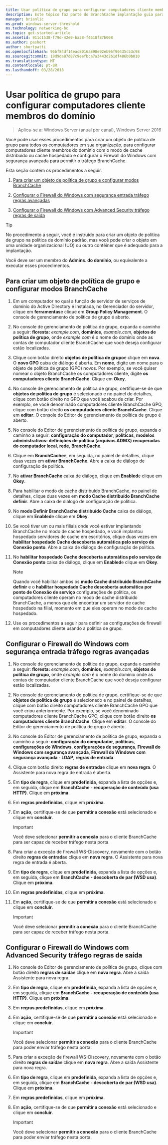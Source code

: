 ```yaml
---
title: Usar política de grupo para configurar computadores cliente membros do domínio
description: Este tópico faz parte do BranchCache implantação guia para Windows Server 2016, que demonstra como implantar BranchCache nos modos de cache hospedado e distribuídos para otimizar o uso de largura de banda WAN em filiais
manager: brianlic
ms.prod: windows-server-threshold
ms.technology: networking-bc
ms.topic: get-started-article
ms.assetid: 911c1538-f79d-42e9-ba38-f4618f87b008
ms.author: pashort
author: shortpatti
ms.openlocfilehash: 96bf84df14eac8016a898e92eb96f90435c53c98
ms.sourcegitcommit: 19d9da87d87c9eefbca7a3443d2b1df486b0b010
ms.translationtype: MT
ms.contentlocale: pt-BR
ms.lasthandoff: 03/28/2018
---
```

# <a name="use-group-policy-to-configure-domain-member-client-computers"></a>Usar política de grupo para configurar computadores cliente membros do domínio

>Aplica-se a: Windows Server (anual por canal), Windows Server 2016

Você pode usar esses procedimentos para criar um objeto de política de grupo para todos os computadores em sua organização, para configurar computadores cliente membros do domínio com o modo de cache distribuído ou cache hospedado e configurar o Firewall do Windows com segurança avançada para permitir o tráfego BranchCache.  
  
Esta seção contém os procedimentos a seguir.  
  
1.  [Para criar um objeto de política de grupo e configurar modos BranchCache](#bkmk_gp)  
  
2.  [Configurar o Firewall do Windows com segurança entrada tráfego regras avançadas](#bkmk_inbound)  
  
3.  [Configurar o Firewall do Windows com Advanced Security tráfego regras de saída](#bkmk_outbound)  
  
> [!TIP]  
> No procedimento a seguir, você é instruído para criar um objeto de política de grupo na política de domínio padrão, mas você pode criar o objeto em uma unidade organizacional (UO) ou outro contêiner que é adequado para a implantação.  
  
Você deve ser um membro do **Admins. do domínio**, ou equivalente a executar esses procedimentos.  
  
## <a name="bkmk_gp"></a>Para criar um objeto de política de grupo e configurar modos BranchCache  
  
1.  Em um computador no qual a função de servidor de serviços de domínio do Active Directory é instalada, no Gerenciador do servidor, clique em **ferramentas**e clique em **Group Policy Management**. O console de gerenciamento de política de grupo é aberto.  
  
2.  No console de gerenciamento de política de grupo, expanda o caminho a seguir: **floresta:** *example.com*, **domínios**, *example.com*, **objetos de política de grupo**, onde *example.com* é o nome do domínio onde as contas de computador cliente BranchCache que você deseja configurar estão localizadas.  
  
3.  Clique com botão direito **objetos de política de grupo**e clique em **nova**. O **novo GPO** caixa de diálogo é aberta. Em **nome**, digite um nome para o objeto de política de grupo (GPO) novos. Por exemplo, se você quiser nomear o objeto BranchCache os computadores cliente, digite **os computadores cliente BranchCache**. Clique em **Okey**.  
  
4.  No console de gerenciamento de política de grupo, certifique-se de que **objetos de política de grupo** é selecionado e no painel de detalhes, clique com botão direito no GPO que você acabou de criar. Por exemplo, se você denominado computadores cliente BranchCache GPO, clique com botão direito **os computadores cliente BranchCache**. Clique em **editar**. O console do Editor de gerenciamento de política de grupo é aberto.  
  
5.  No console do Editor de gerenciamento de política de grupo, expanda o caminho a seguir: **configuração do computador**, **políticas**, **modelos administrativos: definições de política (arquivos ADMX) recuperadas do computador local**, **rede**, **BranchCache**.  
  
6.  Clique em **BranchCache**e, em seguida, no painel de detalhes, clique duas vezes em **ativar BranchCache**. Abre a caixa de diálogo de configuração de política.  
  
7.  No **ativar BranchCache** caixa de diálogo, clique em **Enabled**e clique em **Okey**.  
  
8.  Para habilitar o modo de cache distribuído BranchCache, no painel de detalhes, clique duas vezes em **modo Cache distribuído BranchCache definir**. Abre a caixa de diálogo de configuração de política.  
  
9. No **modo Definir BranchCache distribuído Cache** caixa de diálogo, clique em **Enabled**e clique em **Okey**.  
  
10. Se você tiver um ou mais filiais onde você estiver implantando BranchCache no modo de cache hospedado, e você implantou hospedado servidores de cache em escritórios, clique duas vezes em **habilitar hospedado Cache descoberta automática pelo serviço de Conexão ponto**. Abre a caixa de diálogo de configuração de política.  
  
11. No **habilitar hospedado Cache descoberta automática pelo serviço de Conexão ponto** caixa de diálogo, clique em **Enabled**e clique em **Okey**.  
  
    > [!NOTE]  
    > Quando você habilitar ambos os **modo Cache distribuído BranchCache definir** e o **habilitar hospedado Cache descoberta automática por ponto de Conexão de serviço** configurações de política, os computadores cliente operam no modo de cache distribuído BranchCache, a menos que ele encontrar um servidor de cache hospedado na filial, momento em que eles operam no modo de cache hospedado.  
  
12. Use os procedimentos a seguir para definir as configurações de firewall em computadores cliente usando a política de grupo.  
  
## <a name="bkmk_inbound"></a>Configurar o Firewall do Windows com segurança entrada tráfego regras avançadas  
  
1.  No console de gerenciamento de política de grupo, expanda o caminho a seguir: **floresta:** *example.com*, **domínios**, *example.com*, **objetos de política de grupo**, onde *example.com* é o nome do domínio onde as contas de computador cliente BranchCache que você deseja configurar estão localizadas.  
  
2.  No console de gerenciamento de política de grupo, certifique-se de que **objetos de política de grupo** é selecionado e no painel de detalhes, clique com botão direito computadores cliente BranchCache GPO que você criou anteriormente. Por exemplo, se você denominado computadores cliente BranchCache GPO, clique com botão direito **os computadores cliente BranchCache**. Clique em **editar**. O console do Editor de gerenciamento de política de grupo é aberto.  
  
3.  No console do Editor de gerenciamento de política de grupo, expanda o caminho a seguir: **configuração do computador**, **políticas**, **configurações do Windows**, **configurações de segurança**, **Firewall do Windows com segurança avançada**, **Firewall do Windows com segurança avançada - LDAP**, **regras de entrada**.  
  
4.  Clique com botão direito **regras de entrada**e clique em **nova regra**. O Assistente para nova regra de entrada é aberta.  
  
5.  Em **tipo de regra**, clique em **predefinida**, expanda a lista de opções e, em seguida, clique em **BranchCache - recuperação de conteúdo (usa HTTP)**. Clique em **próxima**.  
  
6.  Em **regras predefinidas**, clique em **próxima**.  
  
7.  Em **ação**, certifique-se de que **permitir a conexão** está selecionado e clique em **concluir**.  
  
    > [!IMPORTANT]  
    > Você deve selecionar **permitir a conexão** para o cliente BranchCache para ser capaz de receber tráfego nesta porta.  
  
8.  Para criar a exceção de firewall WS-Discovery, novamente com o botão direito **regras de entrada**e clique em **nova regra**. O Assistente para nova regra de entrada é aberta.  
  
9. Em **tipo de regra**, clique em **predefinida**, expanda a lista de opções e, em seguida, clique em **BranchCache - descoberta de par (WSD usa)**. Clique em **próxima**.  
  
10. Em **regras predefinidas**, clique em **próxima**.  
  
11. Em **ação**, certifique-se de que **permitir a conexão** está selecionado e clique em **concluir**.  
  
    > [!IMPORTANT]  
    > Você deve selecionar **permitir a conexão** para o cliente BranchCache para ser capaz de receber tráfego nesta porta.  
  
## <a name="bkmk_outbound"></a>Configurar o Firewall do Windows com Advanced Security tráfego regras de saída  
  
1.  No console do Editor de gerenciamento de política de grupo, clique com botão direito **regras de saída**e clique em **nova regra**. Abre a saída Assistente para nova regra.  
  
2.  Em **tipo de regra**, clique em **predefinida**, expanda a lista de opções e, em seguida, clique em **BranchCache - recuperação de conteúdo (usa HTTP)**. Clique em **próxima**.  
  
3.  Em **regras predefinidas**, clique em **próxima**.  
  
4.  Em **ação**, certifique-se de que **permitir a conexão** está selecionado e clique em **concluir**.  
  
    > [!IMPORTANT]  
    > Você deve selecionar **permitir a conexão** para o cliente BranchCache para poder enviar tráfego nesta porta.  
  
5.  Para criar a exceção de firewall WS-Discovery, novamente com o botão direito **regras de saída**e clique em **nova regra**. Abre a saída Assistente para nova regra.  
  
6.  Em **tipo de regra**, clique em **predefinida**, expanda a lista de opções e, em seguida, clique em **BranchCache - descoberta de par (WSD usa)**. Clique em **próxima**.  
  
7.  Em **regras predefinidas**, clique em **próxima**.  
  
8.  Em **ação**, certifique-se de que **permitir a conexão** está selecionado e clique em **concluir**.  
  
    > [!IMPORTANT]  
    > Você deve selecionar **permitir a conexão** para o cliente BranchCache para poder enviar tráfego nesta porta.  
  


